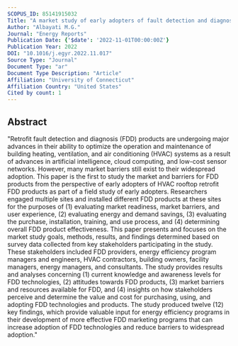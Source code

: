 ```yaml
---
SCOPUS_ID: 85141915032
Title: "A market study of early adopters of fault detection and diagnosis tools for rooftop HVAC systems"
Author: "Albayati M.G."
Journal: "Energy Reports"
Publication Date: {'$date': '2022-11-01T00:00:00Z'}
Publication Year: 2022
DOI: "10.1016/j.egyr.2022.11.017"
Source Type: "Journal"
Document Type: "ar"
Document Type Description: "Article"
Affiliation: "University of Connecticut"
Affiliation Country: "United States"
Cited by count: 1
---
```


## Abstract
"Retrofit fault detection and diagnosis (FDD) products are undergoing major advances in their ability to optimize the operation and maintenance of building heating, ventilation, and air conditioning (HVAC) systems as a result of advances in artificial intelligence, cloud computing, and low-cost sensor networks. However, many market barriers still exist to their widespread adoption. This paper is the first to study the market and barriers for FDD products from the perspective of early adopters of HVAC rooftop retrofit FDD products as part of a field study of early adopters. Researchers engaged multiple sites and installed different FDD products at these sites for the purposes of (1) evaluating market readiness, market barriers, and user experience, (2) evaluating energy and demand savings, (3) evaluating the purchase, installation, training, and use process, and (4) determining overall FDD product effectiveness. This paper presents and focuses on the market study goals, methods, results, and findings determined based on survey data collected from key stakeholders participating in the study. These stakeholders included FDD providers, energy efficiency program managers and engineers, HVAC contractors, building owners, facility managers, energy managers, and consultants. The study provides results and analyses concerning (1) current knowledge and awareness levels for FDD technologies, (2) attitudes towards FDD products, (3) market barriers and resources available for FDD, and (4) insights on how stakeholders perceive and determine the value and cost for purchasing, using, and adopting FDD technologies and products. The study produced twelve (12) key findings, which provide valuable input for energy efficiency programs in their development of more effective FDD marketing programs that can increase adoption of FDD technologies and reduce barriers to widespread adoption."
